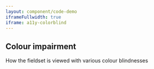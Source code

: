 ```yaml
---
layout: component/code-demo
iframeFullwidth: true
iframe: a11y-colorblind
---
```

## Colour impairment

How the fieldset is viewed with various colour blindnesses
